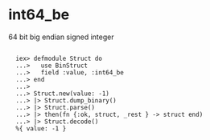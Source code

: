 # int64_be

64 bit big endian signed integer

```

  iex> defmodule Struct do
  ...>   use BinStruct
  ...>   field :value, :int64_be
  ...> end
  ...>
  ...> Struct.new(value: -1)
  ...> |> Struct.dump_binary()
  ...> |> Struct.parse()
  ...> |> then(fn {:ok, struct, _rest } -> struct end)
  ...> |> Struct.decode()
  %{ value: -1 }

```
